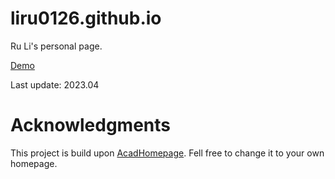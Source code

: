 # liru0126.github.io

Ru Li's personal page.

[Demo](https://liru0126.github.io/)

Last update: 2023.04


# Acknowledgments
This project is build upon [AcadHomepage](https://github.com/RayeRen/acad-homepage.github.io). Fell free to change it to your own homepage.
